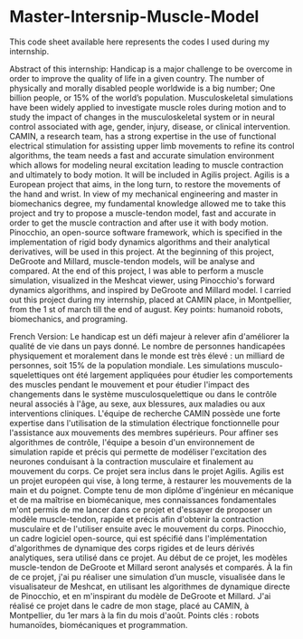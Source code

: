 # Master-Intersnip-Muscle-Model

This code sheet available here represents the codes I used during my internship.

Abstract of this internship:
Handicap is a major challenge to be overcome in order to improve the quality of life in a given
country. The number of physically and morally disabled people worldwide is a big number; One billion
people, or 15% of the world’s population.
Musculoskeletal simulations have been widely applied to investigate muscle roles during motion and to
study the impact of changes in the musculoskeletal system or in neural control associated with age,
gender, injury, disease, or clinical intervention.
CAMIN, a research team, has a strong expertise in the use of functional electrical stimulation
for assisting upper limb movements to refine its control algorithms, the team needs a fast and accurate
simulation environment which allows for modeling neural excitation leading to muscle contraction and
ultimately to body motion. It will be included in Agilis project. Agilis is a European project that aims,
in the long turn, to restore the movements of the hand and wrist.
In view of my mechanical engineering and master in biomechanics degree, my fundamental
knowledge allowed me to take this project and try to propose a muscle-tendon model, fast and accurate
in order to get the muscle contraction and after use it with body motion.
Pinocchio, an open-source software framework, which is specified in the implementation of rigid body
dynamics algorithms and their analytical derivatives, will be used in this project. At the beginning of
this project, DeGroote and Millard, muscle-tendon models, will be analyse and compared.
At the end of this project, I was able to perform a muscle simulation, visualized in the
Meshcat viewer, using Pinocchio's forward dynamics algorithms, and inspired by DeGroote and
Millard model. I carried out this project during my internship, placed at CAMIN place, in Montpellier,
from the 1 st of march till the end of august.
Key points: humanoid robots, biomechanics, and programing.


French Version:
Le handicap est un défi majeur à relever afin d'améliorer la qualité de vie dans un pays donné.
Le nombre de personnes handicapées physiquement et moralement dans le monde est très élevé : un
milliard de personnes, soit 15% de la population mondiale.
Les simulations musculo-squelettiques ont été largement appliquées pour étudier les comportements des
muscles pendant le mouvement et pour étudier l'impact des changements dans le système
musculosquelettique ou dans le contrôle neural associés à l'âge, au sexe, aux blessures, aux maladies ou
aux interventions cliniques.
L'équipe de recherche CAMIN possède une forte expertise dans l'utilisation de la stimulation
électrique fonctionnelle pour l'assistance aux mouvements des membres supérieurs. Pour affiner ses
algorithmes de contrôle, l'équipe a besoin d'un environnement de simulation rapide et précis qui
permette de modéliser l'excitation des neurones conduisant à la contraction musculaire et finalement au
mouvement du corps. Ce projet sera inclus dans le projet Agilis. Agilis est un projet européen qui vise,
à long terme, à restaurer les mouvements de la main et du poignet.
Compte tenu de mon diplôme d'ingénieur en mécanique et de ma maîtrise en biomécanique,
mes connaissances fondamentales m'ont permis de me lancer dans ce projet et d'essayer de proposer un
modèle muscle-tendon, rapide et précis afin d'obtenir la contraction musculaire et de l'utiliser ensuite
avec le mouvement du corps.
Pinocchio, un cadre logiciel open-source, qui est spécifié dans l'implémentation d'algorithmes de
dynamique des corps rigides et de leurs dérivés analytiques, sera utilisé dans ce projet. Au début de ce
projet, les modèles muscle-tendon de DeGroote et Millard seront analysés et comparés.
À la fin de ce projet, j'ai pu réaliser une simulation d’un muscle, visualisée dans le visualisateur
de Meshcat, en utilisant les algorithmes de dynamique directe de Pinocchio, et en m'inspirant du modèle
de DeGroote et Millard. J'ai réalisé ce projet dans le cadre de mon stage, placé au CAMIN, à
Montpellier, du 1er mars à la fin du mois d'août.
Points clés : robots humanoïdes, biomécaniques et programmation.
